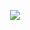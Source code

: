 <p align=center> 
  <img src="https://file.garden/Z1OpYh3OMHUM4tMG/ohhh%20get%20him%20hiyoko.png"> </img>
</p>
